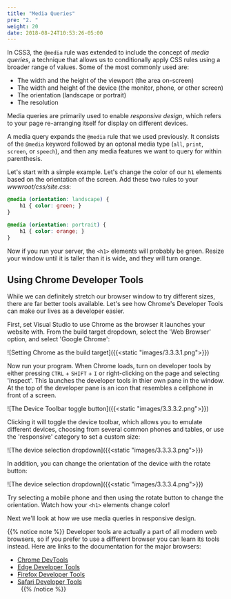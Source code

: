 ```yaml
---
title: "Media Queries"
pre: "2. "
weight: 20
date: 2018-08-24T10:53:26-05:00
---
```


In CSS3, the `@media` rule was extended to include the concept of _media queries_, a technique that allows us to conditionally apply CSS rules using a broader range of values.  Some of the most commonly used are:

* The width and the height of the viewport (the area on-screen)
* The width and height of the device (the monitor, phone, or other screen)
* The orientation (landscape or portrait)
* The resolution

Media queries are primarily used to enable _responsive design_, which refers to your page re-arranging itself for display on different devices.

A media query expands the `@media` rule that we used previously.  It consists of the `@media` keyword followed by an optonal media type (`all`, `print`, `screen`, or `speech`), and then any media features we want to query for within parenthesis.

Let's start with a simple example.  Let's change the color of our `h1` elements based on the orientation of the screen.  Add these two rules to your _wwwroot/css/site.css_:

```css
@media (orientation: landscape) {
    h1 { color: green; }
}

@media (orientation: portrait) {
    h1 { color: orange; }
}
```

Now if you run your server, the `<h1>` elements will probably be green.  Resize your window until it is taller than it is wide, and they will turn orange.

## Using Chrome Developer Tools
While we can definitely stretch our browser window to try different sizes, there are far better tools available.  Let's see how Chrome's Developer Tools can make our lives as a developer easier.

First, set Visual Studio to use Chrome as the browser it launches your website with.  From the build target dropdown, select the 'Web Browser' option, and select 'Google Chrome':

![Setting Chrome as the build target]({{<static "images/3.3.3.1.png">}})

Now run your program. When Chrome loads, turn on developer tools by either pressing `CTRL` + `SHIFT` + `I` or right-clicking on the page and selecting 'Inspect'.  This launches the developer tools in thier own pane in the window.  At the top of the developer pane is an icon that resembles a cellphone in front of a screen.  

![The Device Toolbar toggle button]({{<static "images/3.3.3.2.png">}})

Clicking it will toggle the device toolbar, which allows you to emulate different devices, choosing from several common phones and tables, or use the 'responsive' category to set a custom size:

![The device selection dropdown]({{<static "images/3.3.3.3.png">}})

In addition, you can change the orientation of the device with the rotate button:

![The device selection dropdown]({{<static "images/3.3.3.4.png">}})

Try selecting a mobile phone and then using the rotate button to change the orientation.  Watch how your `<h1>` elements change color!

Next we'll look at how we use media queries in responsive design.

{{% notice note %}}
Developer tools are actually a part of all modern web browsers, so if you prefer to use a different browser you can learn its tools instead.  Here are links to the documentation for the major browsers:
* [Chrome DevTools](https://developers.google.com/web/tools/chrome-devtools)
* [Edge Developer Tools](https://docs.microsoft.com/en-us/microsoft-edge/devtools-guide)
* [Firefox Developer Tools](https://developer.mozilla.org/en-US/docs/Tools)
* [Safari Developer Tools](https://developer.apple.com/safari/tools/)
<br/>&nbsp;
{{% /notice %}}
